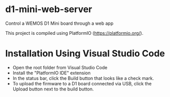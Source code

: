 # d1-mini-web-server
Control a WEMOS D1 Mini board through a web app

This project is compiled using PlatformIO (https://platformio.org/).

# Installation Using Visual Studio Code

- Open the root folder from Visual Studio Code
- Install the "PlatformIO IDE" extension
- In the status bar, click the Build button that looks like a check mark.
- To upload the firmware to a D1 board connected via USB, click the Upload button next to the build button.
